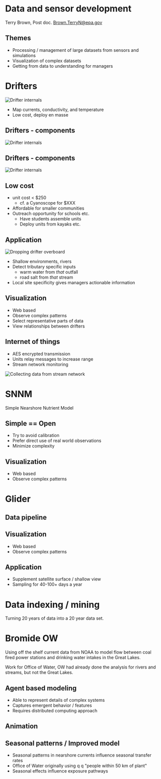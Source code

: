 # Data and sensor development

Terry Brown, Post doc.
Brown.TerryN@epa.gov


## Themes

 - Processing / management of large datasets from 
   sensors and simulations
 - Visualization of complex datasets  
 - Getting from data to understanding for managers



# Drifters
<!-- .slide: data-state="img-left" -->

![Drifter internals](./img/20180524_114738c.jpg) <!-- .element: height="500" -->

 - Map currents, conductivity, and temperature
 - Low cost, deploy en masse


## Drifters - components

![Drifter internals](./img/drifterside.png) <!-- .element: width="80%" -->


## Drifters - components

![Drifter internals](./img/drifterotherside.png) <!-- .element: width="80%" -->


## Low cost

 - unit cost < $250
   - cf. a Cyanoscope for $XXX
 - Affordable for smaller communities 
 - Outreach opportunity for schools etc.
   - Have students assemble units
   - Deploy units from kayaks etc.


## Application
<!-- .slide: data-state="img-right" -->

![Dropping drifter overboard](./img/IMG_20180524_124736638crop.jpg)

 - Shallow environments, rivers
 - Detect tributary specific inputs
   - warm water from *that* outfall
   - road salt from *that* stream
 - Local site specificity gives managers actionable
   information


## Visualization

 - Web based
 - Observe complex patterns
 - Select representative parts of data
 - View relationships between drifters


## Internet of things

 - AES encrypted transmission
 - Units relay messages to increase range
 - Stream network monitoring

![Collecting data from stream network](./img/streamnw.svg) <!-- .element width="80%" -->



# SNNM

Simple Nearshore Nutrient Model


## Simple == Open

 - Try to avoid calibration
 - Prefer direct use of real world observations
 - Minimize complexity


## Visualization

 - Web based
 - Observe complex patterns



# Glider


## Data pipeline


## Visualization

 - Web based
 - Observe complex patterns


## Application

 - Supplement satellite surface / shallow view
 - Sampling for 40-100+ days a year



# Data indexing / mining

Turning 20 years of data into a 20 year data set.



# Bromide OW

Using off the shelf current data from NOAA to model
flow between coal fired power stations and drinking
water intakes in the Great Lakes.

Work for Office of Water, OW had already done the
analysis for rivers and streams, but not the Great
Lakes.


## Agent based modeling

 - Able to represent details of complex systems
 - Captures emergent behavior / features
 - Requires distributed computing approach


## Animation


## Seasonal patterns / Improved model

 - Seasonal patterns in nearshore currents influence
   seasonal transfer rates
 - Office of Water originally using q q  "people within 50 km of plant"
 - Seasonal effects influence exposure pathways
